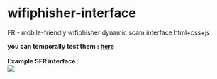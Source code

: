 # wifiphisher-interface
FR - mobile-friendly wifiphisher dynamic scam interface html+css+js

<strong>you can temporally test them : <a href="www.ogen.fr/phishing">here</a></strong>
<br /><br />
<strong>Example SFR interface :</strong><br />
<img src="https://i.ibb.co/25skCsQ/sfr.png">
